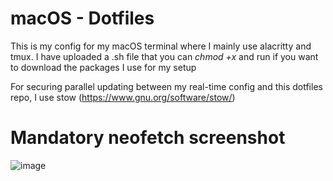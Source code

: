 # macOS - Dotfiles

This is my config for my macOS terminal where I mainly use alacritty and tmux. I have uploaded a .sh file that you can *chmod +x* and run if you want to download the packages I use for my setup 

For securing parallel updating between my real-time config and this dotfiles repo, I use stow (https://www.gnu.org/software/stow/)

# Mandatory neofetch screenshot
![image](https://github.com/KanielDasper/macOS-dotfiles/assets/112337013/92a576b0-5655-4a68-bfd7-a36a4710b720)
